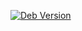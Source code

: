 [![Deb Version](https://img.shields.io/badge/deb-v2.3.20-blue)](https://github.com/egk10/watcher-monitoring/releases/tag/v2.3.20)
